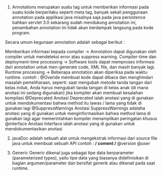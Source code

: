 1. Annotations 
merupakan suatu tag untuk memberikan informasi pada suatu kode berperilaku seperti meta tag, banyak sekali penggunaan annotation pada applikasi java misalnya saja pada java persistence bahkan servlet 3.0 sekarang sudah  mendukung annotation ini, penambahan annotation ini tidak akan berdampak langsung pada kode program.

Secara umum kegunaan annotation adalah sebagai berikut :

Memberikan informasi kepada compiler -> Annotation dapat digunakan oleh compiler untuk mendeteksi error atau suppress warning.
Compiler-time dan deployment-time processing -> Software tools dapat memproses informasi dari annotation untuk men-generate code, XML file, dan masih banyak lagi.
Runtime processing -> Beberapa annotation akan diperiksa pada waktu runtime.
contoh : 
@Overide
membuat kode dapat dibaca dan menghindari masalah pemeliharaan, seperti: saat mengubah metode tanda tangan dari kelas induk, Anda harus mengubah tanda tangan di kelas anak (di mana anotasi ini sedang digunakan) jika kompiler akan membuat kesalahan kompilasi
@Deprecated
Anotasi Deprecated ialah anotasi yang di gunakan untuk mendokumentasi bahwa method itu lawas / lama yang tidak di gunakan lagi
@SuppressWarnings
Anotasi SuppressWarnings adalaha anotasi yang di gunakan untuk menginformasikan bahwa method lama di gunakan lagi agar memerintahkan kompiler menampilkan peringatan khusus
@interface
Anotasi Interface ialah anotasi yang di gunakan untuk mendokumentasikan anotasi

2. javaDoc adalah sebuah alat untuk mengekstrak informasi dari source file java untuk membuat sebuah API 
contoh : 
**/ coment /** 
@version 
@user

3. Generic
Generic dikenal juga sebagai tipe data berparameter (parameterized types), yaitu tipe data yang biasanya didefinisikan di bagian argumen/parameter dan bersifat generik atau dikenali pada saat runtime. 

